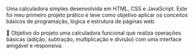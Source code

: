 Uma calculadora simples desenvolvida em HTML, CSS e JavaScript. Este foi meu primeiro projeto prático e teve como objetivo aplicar os conceitos básicos de programação, lógica e estrutura de páginas web.

🎯 Objetivo do projeto
uma calculadora funcional que realiza operações básicas (adição, subtração, multiplicação e divisão) com uma interface amigável e responsiva.

